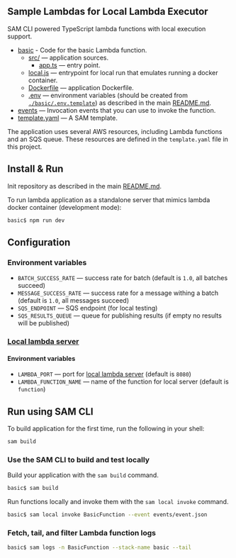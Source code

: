 Sample Lambdas for Local Lambda Executor
----------------------------------------

SAM CLI powered TypeScript lambda functions with local execution support.

- [basic](./basic) - Code for the basic Lambda function.
  - [src/](./basic/src) — application sources.
    - [app.ts](./basic/src/app.ts) — entry point.
  - [local.js](./basic/local.js) — entrypoint for local run that emulates running a docker container.
  - [Dockerfile](./basic/Dockerfile) — application Dockerfile.
  - [.env](./basic/.env) — environment variables (should be created from
    [`./basic/.env.template`](./basic/.env.template)) as described in the main [README.md](../README.md).
- [events](./events) — Invocation events that you can use to invoke the function.
- [template.yaml](./template.yaml) — A SAM template.

The application uses several AWS resources, including Lambda functions and an SQS queue. These resources are defined in
the `template.yaml` file in this project.

Install & Run
-------------

Init repository as described in the main [README.md](../README.md).

To run lambda application as a standalone server that mimics lambda docker container (development mode):

```bash
basic$ npm run dev
```

Configuration
-------------

### Environment variables

- `BATCH_SUCCESS_RATE` — success rate for batch (default is `1.0`, all batches succeed)
- `MESSAGE_SUCCESS_RATE` — success rate for a message withing a batch (default is `1.0`, all messages succeed)
- `SQS_ENDPOINT` — SQS endpoint (for local testing)
- `SQS_RESULTS_QUEUE` — queue for publishing results (if empty no results will be published)

### [Local lambda server](./basic/local.js)

#### Environment variables

- `LAMBDA_PORT` — port for [local lambda server](./basic/local.js) (default is `8080`)
- `LAMBDA_FUNCTION_NAME` — name of the function for local server (default is `function`)

Run using SAM CLI
-----------------

To build application for the first time, run the following in your shell:

```bash
sam build
```

### Use the SAM CLI to build and test locally

Build your application with the `sam build` command.

```bash
basic$ sam build
```

Run functions locally and invoke them with the `sam local invoke` command.

```bash
basic$ sam local invoke BasicFunction --event events/event.json
```

### Fetch, tail, and filter Lambda function logs

```bash
basic$ sam logs -n BasicFunction --stack-name basic --tail
```
